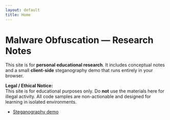 ```yaml
---
layout: default
title: Home
---
```


# Malware Obfuscation — Research Notes

This site is for **personal educational research**. It includes conceptual notes and a small **client-side** steganography demo that runs entirely in your browser.

**Legal / Ethical Notice:**  
This site is for educational purposes only. Do **not** use the materials here for illegal activity. All code samples are non-actionable and designed for learning in isolated environments.

- [Steganography demo](https://gutbug.github.io/SecPrin-obfuscation-research-project/demo/stego.html)
